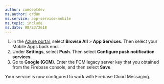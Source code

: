 ```yaml
---
author: conceptdev
ms.author: crdun
ms.service: app-service-mobile
ms.topic: include
ms.date: 08/23/2018
---
```

1. In the [Azure portal](https://portal.azure.com/), select **Browse All** > **App Services**. Then select your Mobile Apps back end. 
2. Under **Settings**, select **Push**. Then select **Configure push notification services**.
2. Go to **Google (GCM)**. Enter the FCM legacy server key that you obtained from the Firebase console, and then select **Save**.

Your service is now configured to work with Firebase Cloud Messaging.

<!-- URLs. -->

<!-- images -->

